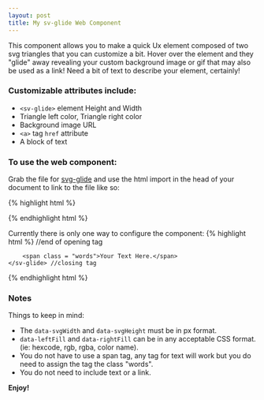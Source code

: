 ```yaml
---
layout: post
title: My sv-glide Web Component
---
```


This component allows you to make a quick Ux element composed of two svg triangles that you can customize a bit.  Hover over the element and they "glide" away revealing your custom background image or gif that may also be used as a link!  Need a bit of text to describe your element, certainly!

### Customizable attributes include:
  - `<sv-glide>` element Height and Width
  - Triangle left color, Triangle right color
  - Background image URL
  - `<a>` tag `href` attribute
  - A block of text

### To use the web component:
Grab the file for [svg-glide](http://iam.colum.edu/students/maria.faulisi/ewt/svGlide/svGlideTest.html) and use the html import in the head of your document to link to the file like so:

{% highlight html %}
<head>
<link rel="import" href="svGlide.html">
</head>
{% endhighlight html %}

Currently there is only one way to configure the component:
{% highlight html %}
<sv-glide
    data-background = "url(//ImALinkJustLikeYouUseInCSS)"
    data-link = "placeThePathAsYouWouldInsideOfAnAnchorTagHref"
    data-svgWidth = "Numberpx"
    data-svgHeight = "Numberpx"
    data-leftFill = "color"
    data-rightFill = "color"> //end of opening tag
    
        <span class = "words">Your Text Here.</span>
    </sv-glide> //closing tag
{% endhighlight html %}

### Notes

Things to keep in mind:

* The `data-svgWidth` and `data-svgHeight` must be in px format.
* `data-leftFill` and `data-rightFill` can be in any acceptable CSS format. (ie: hexcode, rgb, rgba, color name).
* You do not have to use a span tag, any tag for text will work but you do need to assign the tag the class "words".
* You do not need to include text or a link.

**Enjoy!**

